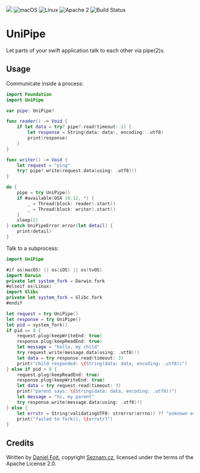 ![](https://img.shields.io/badge/Swift-5.2-orange.svg?style=flat)
![macOS](https://img.shields.io/badge/os-macOS-green.svg?style=flat)
![Linux](https://img.shields.io/badge/os-linux-green.svg?style=flat)
![Apache 2](https://img.shields.io/badge/license-Apache2-blue.svg?style=flat)
![Build Status](https://travis-ci.com/seznam/swift-unipipe.svg?branch=master)

# UniPipe

Let parts of your swift application talk to each other via pipe(2)s.

## Usage

Communicate inside a process:

```swift
import Foundation
import UniPipe

var pipe: UniPipe?

func reader() -> Void {
	if let data = try? pipe?.read(timeout: 2) {
		let response = String(data: data!, encoding: .utf8)
		print(response)
	}
}

func writer() -> Void {
	let request = "ping"
	try? pipe?.write(request.data(using: .utf8)!)
}

do {
	pipe = try UniPipe()
	if #available(OSX 10.12, *) {
		_ = Thread(block: reader).start()
		_ = Thread(block: writer).start()
	}
	sleep(2)
} catch UniPipeError.error(let detail) {
	print(detail)
}
```

Talk to a subprocess:

```swift
import UniPipe

#if os(macOS) || os(iOS) || os(tvOS)
import Darwin
private let system_fork = Darwin.fork
#elseif os(Linux)
import Glibc
private let system_fork = Glibc.fork
#endif

let request = try UniPipe()
let response = try UniPipe()
let pid = system_fork()
if pid == 0 {
	request.plug(keepWriteEnd: true)
	response.plug(keepReadEnd: true)
	let message = "hello, my child"
	try request.write(message.data(using: .utf8)!)
	let data = try response.read(timeout: 3)
	print("child responded: \(String(data: data, encoding: .utf8))")
} else if pid > 0 {
	request.plug(keepReadEnd: true)
	response.plug(keepWriteEnd: true)
	let data = try request.read(timeout: 3)
	print("parent says: \(String(data: data, encoding: .utf8))")
	let message = "hi, my parent"
	try response.write(message.data(using: .utf8)!)
} else {
	let errstr = String(validatingUTF8: strerror(errno)) ?? "unknown error"
	print("failed to fork(), \(errstr)")
}
```

## Credits

Written by [Daniel Fojt](https://github.com/danielfojt/), copyright [Seznam.cz](https://onas.seznam.cz/en/), licensed under the terms of the Apache License 2.0.
